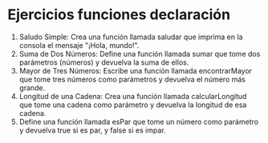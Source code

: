 # Ejercicios funciones declaración

1. Saludo Simple: Crea una función llamada saludar que imprima en la consola el mensaje "¡Hola, mundo!".
2. Suma de Dos Números: Define una función llamada sumar que tome dos parámetros (números) y devuelva la suma de ellos.
3. Mayor de Tres Números: Escribe una función llamada encontrarMayor que tome tres números como parámetros y devuelva el número más grande.
4. Longitud de una Cadena: Crea una función llamada calcularLongitud que tome una cadena como parámetro y devuelva la longitud de esa cadena.
5. Define una función llamada esPar que tome un número como parámetro y devuelva true si es par, y false si es impar.
